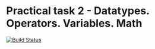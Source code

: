 # Practical task 2 - Datatypes. Operators. Variables. Math

[![Build Status](https://travis-ci.com/itmo-java-basics-2020/task-2-datatypes-and-operators-Halasas.svg?branch=master)](https://travis-ci.com/itmo-java-basics-2020/task-2-datatypes-and-operators-Halasas)
